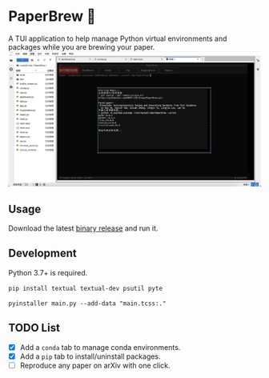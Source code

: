 # PaperBrew 🍻

A TUI application to help manage Python virtual environments and packages while you are brewing your paper.
![](./static/demo.png)

## Usage
Download the latest [binary release](https://github.com/MUST-LLM-Group/PaperBrew/releases/) and run it.

## Development
Python 3.7+ is required.
```
pip install textual textual-dev psutil pyte
```

```
pyinstaller main.py --add-data "main.tcss:."
```

## TODO List
- [x] Add a `conda` tab to manage conda environments.
- [x] Add a `pip` tab to install/uninstall packages.
- [ ] Reproduce any paper on arXiv with one click.